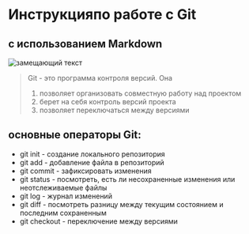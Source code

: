 # Инструкцияпо работе с Git
## с использованием Markdown
![замещающий текст](Gitlogo.png)
> Git - это программа контроля версий. Она
> 1. позволяет организовать совместную работу над проектом
> 2. берет на себя контроль версий проекта
> 3. позволяет переключаться между версиями

## основные операторы Git:

- git init - создание локального репозитория
- git add - добавление файла в репозиторий
- git commit - зафиксировать изменения
- git status - посмотреть, есть ли несохраненные изменения или неотслеживаемые файлы
- git log - журнал изменений
- git diff - посмотреть разницу между текущим состоянием и последним сохраненным
- git checkout - переключение между версиями


